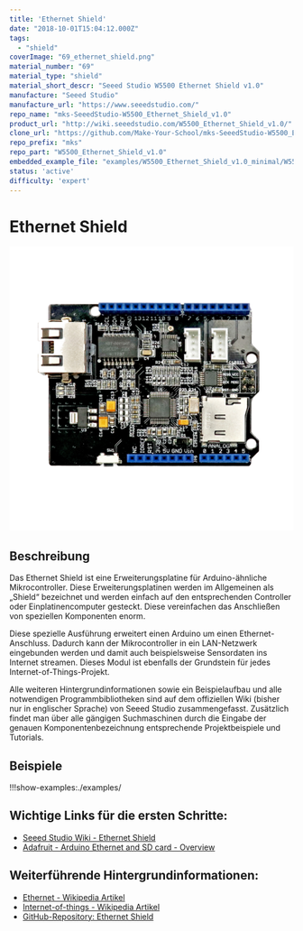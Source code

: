 ```yaml
---
title: 'Ethernet Shield'
date: "2018-10-01T15:04:12.000Z"
tags: 
  - "shield"
coverImage: "69_ethernet_shield.png"
material_number: "69"
material_type: "shield"
material_short_descr: "Seeed Studio W5500 Ethernet Shield v1.0"
manufacture: "Seeed Studio"
manufacture_url: "https://www.seeedstudio.com/"
repo_name: "mks-SeeedStudio-W5500_Ethernet_Shield_v1.0"
product_url: "http://wiki.seeedstudio.com/W5500_Ethernet_Shield_v1.0/"
clone_url: "https://github.com/Make-Your-School/mks-SeeedStudio-W5500_Ethernet_Shield_v1.0.git"
repo_prefix: "mks"
repo_part: "W5500_Ethernet_Shield_v1.0"
embedded_example_file: "examples/W5500_Ethernet_Shield_v1.0_minimal/W5500_Ethernet_Shield_v1.0_minimal.ino"
status: 'active'
difficulty: 'expert'
---
```



# Ethernet Shield

![Ethernet Shield](./69_ethernet_shield.png)

## Beschreibung
Das Ethernet Shield ist eine Erweiterungsplatine für Arduino-ähnliche Mikrocontroller. Diese Erweiterungsplatinen werden im Allgemeinen als „Shield“ bezeichnet und werden einfach auf den entsprechenden Controller oder Einplatinencomputer gesteckt. Diese vereinfachen das Anschließen von speziellen Komponenten enorm.

Diese spezielle Ausführung erweitert einen Arduino um einen Ethernet-Anschluss. Dadurch kann der Mikrocontroller in ein LAN-Netzwerk eingebunden werden und damit auch beispielsweise Sensordaten ins Internet streamen. Dieses Modul ist ebenfalls der Grundstein für jedes Internet-of-Things-Projekt.

Alle weiteren Hintergrundinformationen sowie ein Beispielaufbau und alle notwendigen Programmbibliotheken sind auf dem offiziellen Wiki (bisher nur in englischer Sprache) von Seeed Studio zusammengefasst. Zusätzlich findet man über alle gängigen Suchmaschinen durch die Eingabe der genauen Komponentenbezeichnung entsprechende Projektbeispiele und Tutorials.

 




## Beispiele

!!!show-examples:./examples/



<!-- infolist -->



## Wichtige Links für die ersten Schritte:

- [Seeed Studio Wi](http://wiki.seeedstudio.com/W5500_Ethernet_Shield_v1.0/)[ki - Ethernet Shield](http://wiki.seeedstudio.com/W5500_Ethernet_Shield_v1.0/)
- [Adafruit - Arduino Ethernet and SD card - Overview](https://learn.adafruit.com/arduino-ethernet-sd-card)

## Weiterführende Hintergrundinformationen:

- [Ethernet - Wikipedia Artikel](https://de.wikipedia.org/wiki/Ethernet)
- [Internet-of-things - Wikipedia Artikel](https://de.wikipedia.org/wiki/Internet_der_Dinge)
- [GitHub-Repository: Ethernet Shield](https://github.com/MakeYourSchool/69-Ethernet-Shield)


